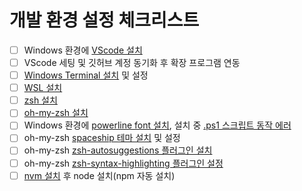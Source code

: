 # 개발 환경 설정 체크리스트

- [ ] Windows 환경에 [VScode 설치](https://code.visualstudio.com/download)
- [ ] VScode 세팅 및 깃허브 계정 동기화 후 확장 프로그램 연동
- [ ] [Windows Terminal 설치](https://apps.microsoft.com/store/detail/windows-terminal/9N0DX20HK701) 및 설정
- [ ] [WSL 설치](https://learn.microsoft.com/ko-kr/windows/wsl/install)
- [ ] [zsh 설치](https://github.com/ohmyzsh/ohmyzsh/wiki/Installing-ZSH)
- [ ] [oh-my-zsh 설치](https://github.com/ohmyzsh/ohmyzsh)
- [ ] Windows 환경에 [powerline font 설치](https://github.com/powerline/fonts), 설치 중 [.ps1 스크립트 동작 에러](https://learn.microsoft.com/ko-kr/powershell/module/microsoft.powershell.core/about/about_scripts?view=powershell-7.3)
- [ ] oh-my-zsh [spaceship 테마 설치](https://spaceship-prompt.sh/) 및 설정
- [ ] oh-my-zsh [zsh-autosuggestions 플러그인 설치](https://github.com/zsh-users/zsh-autosuggestions/blob/master/INSTALL.md)
- [ ] oh-my-zsh [zsh-syntax-highlighting 플러그인 설정](https://github.com/zsh-users/zsh-syntax-highlighting/blob/master/INSTALL.md)
- [ ] [nvm 설치](https://github.com/nvm-sh/nvm) 후 node 설치(npm 자동 설치)
